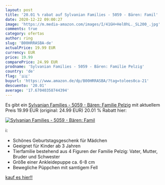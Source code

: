 ```yaml
---
layout: post
title: '20.01 % rabat auf Sylvanian Families - 5059 - Bären: Famil'
date: 2020-12-22 09:00:27
image: 'https://m.media-amazon.com/images/I/41GH+Hel0hL._SL200_.jpg'
comments: true
category: ofertas
author: ring
slug: 'B00HRRASBA-de'
actualPrice: 19.99 EUR
currency: EUR
price: 19.99
comparePrice: 24.99 EUR
prodname: 'Sylvanian Families - 5059 - Bären: Familie Pelzig'
country: 'de'
flag: '🇩🇪'
buyurl: 'https://www.amazon.de/dp/B00HRRASBA/?tag=tolees0ca-21'
descuento: '20.01'
average: '17.67040358744394'
---
```


Es gibt ein [Sylvanian Families - 5059 - Bären: Familie Pelzig](https://www.amazon.de/dp/B00HRRASBA/?tag=tolees0ca-21) mit aktuellem Preis 19.99 EUR (original: 24.99 EUR) 20.01 % Rabatt hier:

[![Sylvanian Families - 5059 - Bären: Famil](https://m.media-amazon.com/images/I/41GH+Hel0hL._SL200_.jpg)](https://www.amazon.de/dp/B00HRRASBA/?tag=tolees0ca-21)

ℹ️:

- Schönes Geburtstagsgeschenk für Mädchen
- Geeignet für Kinder ab 3 Jahren
- Tierfamilie bestehend aus 4 Figuren der Familie Pelzig: Vater, Mutter, Bruder und Schwester
- Größe einer Ankleidepuppe ca. 6-8 cm
- Bewegliche Püppchen mit samtigem Fell

[kauf es hier!!](https://www.amazon.de/dp/B00HRRASBA/?tag=tolees0ca-21)
